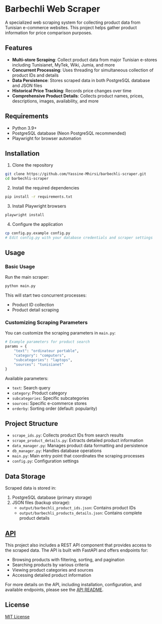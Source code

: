 # Barbechli Web Scraper

A specialized web scraping system for collecting product data from Tunisian e-commerce websites. This project helps gather product information for price comparison purposes.

## Features

- **Multi-store Scraping**: Collect product data from major Tunisian e-stores including Tunisianet, MyTek, Wiki, Jumia, and more
- **Concurrent Processing**: Uses threading for simultaneous collection of product IDs and details
- **Data Persistence**: Stores scraped data in both PostgreSQL database and JSON files
- **Historical Price Tracking**: Records price changes over time
- **Comprehensive Product Details**: Collects product names, prices, descriptions, images, availability, and more

## Requirements

- Python 3.9+
- PostgreSQL database (Neon PostgreSQL recommended)
- Playwright for browser automation

## Installation

1. Clone the repository
```bash
git clone https://github.com/Yassine-Mhirsi/barbechli-scraper.git
cd barbechli-scraper
```

2. Install the required dependencies
```bash
pip install -r requirements.txt
```

3. Install Playwright browsers
```bash
playwright install
```

4. Configure the application
```bash
cp config.py.example config.py
# Edit config.py with your database credentials and scraper settings
```

## Usage

### Basic Usage

Run the main scraper:

```bash
python main.py
```

This will start two concurrent processes:
- Product ID collection
- Product detail scraping

### Customizing Scraping Parameters

You can customize the scraping parameters in `main.py`:

```python
# Example parameters for product search
params = {
    "text": "ordinateur portable",
    "category": "computers",
    "subcategories": "laptops",
    "sources": "tunisianet"
}
```

Available parameters:
- `text`: Search query
- `category`: Product category
- `subcategories`: Specific subcategories
- `sources`: Specific e-commerce stores
- `orderby`: Sorting order (default: popularity)

## Project Structure

- `scrape_ids.py`: Collects product IDs from search results
- `scrape_product_details.py`: Extracts detailed product information
- `data_manager.py`: Manages product data formatting and persistence
- `db_manager.py`: Handles database operations
- `main.py`: Main entry point that coordinates the scraping processes
- `config.py`: Configuration settings

## Data Storage

Scraped data is stored in:
1. PostgreSQL database (primary storage)
2. JSON files (backup storage):
   - `output/barbechli_product_ids.json`: Contains product IDs
   - `output/barbechli_products_details.json`: Contains complete product details

## [API](api/README.md)

This project also includes a REST API component that provides access to the scraped data. The API is built with FastAPI and offers endpoints for:

- Browsing products with filtering, sorting, and pagination
- Searching products by various criteria
- Viewing product categories and sources
- Accessing detailed product information

For more details on the API, including installation, configuration, and available endpoints, please see the [API README](api/README.md).

## License

[MIT License](LICENSE)
